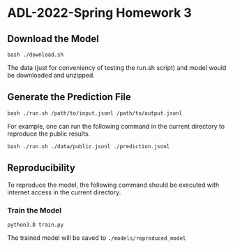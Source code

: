 # ADL-2022-Spring Homework 3

## Download the Model
    
    bash ./download.sh

The data (just for conveniency of testing the run.sh script) and model would be downloaded and unzipped.

## Generate the Prediction File
    
    bash ./run.sh /path/to/input.jsonl /path/to/output.jsonl

For example, one can run the following command in the current directory to reproduce the public results.
    
    bash ./run.sh ./data/public.jsonl ./prediction.jsonl

## Reproducibility

To reproduce the model, the following command should be executed with internet access in the current directory.

### Train the Model

    python3.8 train.py

The trained model will be saved to `./models/reproduced_model`